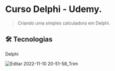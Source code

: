 # Curso Delphi - Udemy.

> Criando uma simples calculadora em Delphi.


## 🛠️ Tecnologias
Delphi
 

![Editar 2022-11-10 20-51-58_Trim](https://user-images.githubusercontent.com/11274857/201231815-0eccb671-7bb6-4049-a7b2-31573bd9b611.gif)
